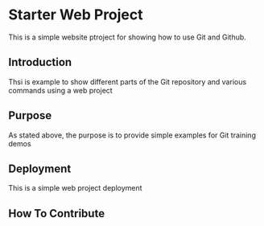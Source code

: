 # Starter Web Project

This is a simple website
ptroject for showing how
to use Git and Github.

## Introduction

Thsi is example to show different
parts of the Git repository and 
various commands using a web project

## Purpose

As stated above, the purpose is to
provide simple examples for Git
training demos

## Deployment

This is a simple web project deployment

## How To Contribute